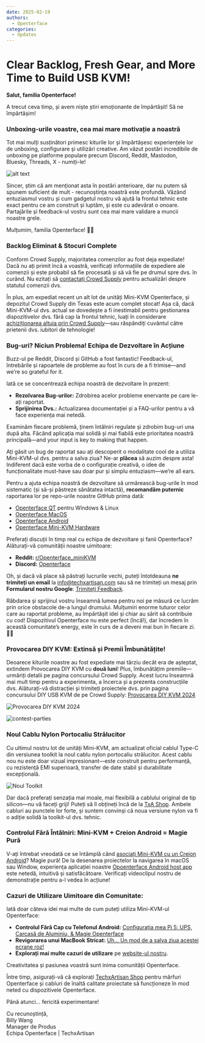 ```yaml
---
date: 2025-02-19
authors:
  - Openterface
categories:
  - Updates
---
```


# Clear Backlog, Fresh Gear, and More Time to Build USB KVM!

**Salut, familia Openterface!**

A trecut ceva timp, și avem niște știri emoționante de împărtășit! Să ne împărtășim!

### Unboxing-urile voastre, cea mai mare motivație a noastră

Tot mai mulți susținători primesc kiturile lor și împărtășesc experiențele lor de unboxing, configurare și utilizări creative. Am văzut postări incredibile de unboxing pe platforme populare precum Discord, Reddit, Mastodon, Bluesky, Threads, X - numiți-le!

![alt text](pic/250219-sharing.gif)

Sincer, știm că am menționat asta în postări anterioare, dar nu putem să spunem suficient de mult - recunoștința noastră este profundă. Văzând entuziasmul vostru și cum gadgetul nostru vă ajută la frontul tehnic este exact pentru ce am construit și luptăm, și este cu adevărat o onoare. Partajările și feedback-ul vostru sunt cea mai mare validare a muncii noastre grele.

Mulțumim, familia Openterface! 🚀💙

### **Backlog Eliminat & Stocuri Complete**

Conform Crowd Supply, majoritatea comenzilor au fost deja expediate! Dacă nu ați primit încă a voastră, verificați informațiile de expediere ale comenzii și este probabil să fie procesată și să vă fie pe drumul spre dvs. în curând. Nu ezitați să [contactați Crowd Supply](https://www.crowdsupply.com/contact) pentru actualizări despre statutul comenzii dvs.

În plus, am expediat recent un alt lot de unități Mini-KVM Openterface, și depozitul Crowd Supply din Texas este acum complet stocat! Așa că, dacă Mini-KVM-ul dvs. actual se dovedește a fi inestimabil pentru gestionarea dispozitivelor dvs. fără cap la frontul tehnic, luați în considerare [achiziționarea altuia prin Crowd Supply](https://www.crowdsupply.com/techxartisan/openterface-mini-kvm)—sau răspândiți cuvântul către prietenii dvs. iubitori de tehnologie!

### **Bug-uri? Niciun Problema! Echipa de Dezvoltare în Acțiune**  

Buzz-ul pe Reddit, Discord și GitHub a fost fantastic! Feedback-ul, întrebările și rapoartele de probleme au fost în curs de a fi trimise—and we’re so grateful for it.

Iată ce se concentrează echipa noastră de dezvoltare în prezent:

- **Rezolvarea Bug-urilor:** Zdrobirea acelor probleme enervante pe care le-ați raportat.  
- **Sprijinirea Dvs.:** Actualizarea documentației și a FAQ-urilor pentru a vă face experiența mai netedă.  

Examinăm fiecare problemă, ținem întâlniri regulate și zdrobim bug-uri una după alta. Făcând aplicația mai solidă și mai fiabilă este prioritatea noastră principală—and your input is key to making that happen.  

Ați găsit un bug de raportat sau ați descoperit o modalitate cool de a utiliza Mini-KVM-ul dvs. pentru a salva ziua? Ne-ar **plăcea** să auzim despre asta! Indiferent dacă este vorba de o configurație creativă, o idee de funcționalitate must-have sau doar pur și simplu entuziasm—we’re all ears.  

Pentru a ajuta echipa noastră de dezvoltare să urmărească bug-urile în mod sistematic (și să-și păstreze sănătatea intactă), **recomandăm puternic** raportarea lor pe repo-urile noastre GitHub prima dată:

- [Openterface QT](https://github.com/TechxArtisanStudio/Openterface_QT) pentru Windows & Linux
- [Openterface MacOS](https://github.com/TechxArtisanStudio/Openterface_MacOS)
- [Openterface Android](https://github.com/TechxArtisanStudio/Openterface_Android)
- [Openterface Mini-KVM Hardware](https://github.com/TechxArtisanStudio/Openterface_Mini-KVM_Hardware)

Preferați discuții în timp real cu echipa de dezvoltare și fanii Openterface? Alăturați-vă comunității noastre uimitoare:

- **Reddit:** [r/Openterface_miniKVM](https://openterface.com/reddit)  
- **Discord:** [Openterface](https://openterface.com/discord)  

Oh, și dacă vă place să păstrați lucrurile vechi, puteți întotdeauna **ne trimiteți un email** la info@techxartisan.com sau să ne trimiteți un mesaj prin **Formularul nostru Google**: [Trimiteți Feedback](https://forms.gle/enVJYFGn6gghEFaJ9).  

Răbdarea și sprijinul vostru înseamnă lumea pentru noi pe măsură ce lucrăm prin orice obstacole de-a lungul drumului. Mulțumiri enorme tuturor celor care au raportat probleme, au împărtășit idei și chiar au sărit să contribuie cu cod! Dispozitivul Openterface nu este perfect (încă!), dar încredem în această comunitate’s energy, este în curs de a deveni mai bun în fiecare zi. 🚀💙  

### **Provocarea DIY KVM: Extinsă și Premii Îmbunătățite!**

Deoarece kiturile noastre au fost expediate mai târziu decât era de așteptat, extindem Provocarea DIY KVM cu **două luni**! Plus, îmbunătățim premiile—urmăriți detalii pe pagina concursului Crowd Supply. Acest lucru înseamnă mai mult timp pentru a experimenta, a încerca și a prezenta construcțiile dvs. Alăturați-vă distracției și trimiteți proiectele dvs. prin pagina concursului DIY USB KVM de pe Crowd Supply: [Provocarea DIY KVM 2024](https://www.crowdsupply.com/techxartisan/usb-kvm-diy-challenge-2024)

![Provocarea DIY KVM 2024](pic/250219-usb-kvm-diy-2024.svg)

![contest-parties](pic/250214-contest-parties.png)

### **Noul Cablu Nylon Portocaliu Strălucitor**

Cu ultimul nostru lot de unități Mini-KVM, am actualizat oficial cablul Type-C din versiunea toolkit la noul cablu nylon portocaliu strălucitor. Acest cablu nou nu este doar vizual impresionant—este construit pentru performanță, cu rezistență EMI superioară, transfer de date stabil și durabilitate excepțională.

![Noul Toolkit](pic/250214-toolkit-open.jpg)

Dar dacă preferați senzația mai moale, mai flexibilă a cablului original de tip silicon—nu vă faceți griji! Puteți să îl obțineți încă de la [TxA Shop](https://shop.techxartisan.com/products/type-c-cable-with-usb-a-adapter-1-5m-4-11ft-240w-fast-charging-data-transfer-usb2-0). Ambele cabluri au punctele lor forte, și suntem convinși că noua versiune nylon va fi o adiție solidă la toolkit-ul dvs. tehnic.

### **Controlul Fără Întâlniri: Mini-KVM + Creion Android = Magie Pură**

V-ați întrebat vreodată ce se întâmplă când [asociați Mini-KVM cu un Creion Android](https://www.reddit.com/r/Openterface_miniKVM/comments/1hnh79n/kicad_is_the_fisrt_software_we_tried_first_with/)? Magie pură! De la desenarea proiectelor la navigarea în macOS sau Window, experiența aplicației noastre [Opoenterface Android host app](https://github.com/TechxArtisanStudio/Openterface_Android) este netedă, intuitivă și satisfăcătoare. Verificați videoclipul nostru de demonstrație pentru a-l vedea în acțiune!

### **Cazuri de Utilizare Uimitoare din Comunitate:**

Iată doar câteva idei mai multe de cum puteți utiliza Mini-KVM-ul Openterface:

- **Controlul Fără Cap cu Telefonul Android:** [Configurația mea Pi 5: UPS, Carcasă de Aluminiu, & Magie Openterface](https://www.reddit.com/r/Openterface_miniKVM/comments/1hrx1j5/configurația_mea_pi_5_ups_carcasă_de_aluminiu_magie_openterface/)
- **Revigorarea unui MacBook Stricat:** [Uh... Un mod de a salva ziua acestei ecrane roz!](https://www.reddit.com/r/macbookpro/comments/1hwkh64/uh_un_mod_de_a_salva_ziua_acestei_ecrane_roz/)
- **Explorați mai multe cazuri de utilizare** pe [website-ul nostru](https://openterface.com/use-cases/).

Creativitatea și pasiunea voastră sunt inima comunității Openterface. 

Între timp, asigurați-vă că explorați [TechxArtisan Shop](http://shop.techxartisan.com/) pentru mărfuri Openterface și cabluri de înaltă calitate proiectate să funcționeze în mod neted cu dispozitivele Openterface.

Până atunci… fericită experimentare!

Cu recunoștință,  
Billy Wang  
Manager de Produs  
Echipa Openterface | TechxArtisan